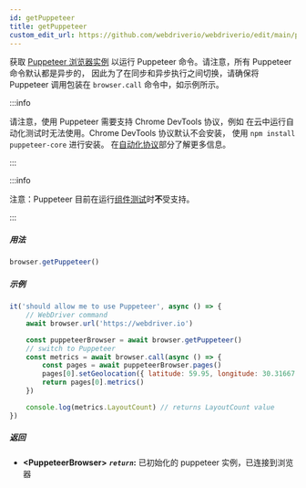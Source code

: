 ```yaml
---
id: getPuppeteer
title: getPuppeteer
custom_edit_url: https://github.com/webdriverio/webdriverio/edit/main/packages/webdriverio/src/commands/browser/getPuppeteer.ts
---
```


获取 [Puppeteer 浏览器实例](https://pptr.dev/#?product=Puppeteer&version=v5.1.0&show=api-class-browser)
以运行 Puppeteer 命令。请注意，所有 Puppeteer 命令默认都是异步的，
因此为了在同步和异步执行之间切换，请确保将 Puppeteer 调用包装在 `browser.call`
命令中，如示例所示。

:::info

请注意，使用 Puppeteer 需要支持 Chrome DevTools 协议，例如
在云中运行自动化测试时无法使用。Chrome DevTools 协议默认不会安装，
使用 `npm install puppeteer-core` 进行安装。
在[自动化协议](/docs/automationProtocols)部分了解更多信息。

:::

:::info

注意：Puppeteer 目前在运行[组件测试](/docs/component-testing)时**不**受支持。

:::

##### 用法

```js
browser.getPuppeteer()
```

##### 示例

```js title="getPuppeteer.test.js"
it('should allow me to use Puppeteer', async () => {
    // WebDriver command
    await browser.url('https://webdriver.io')

    const puppeteerBrowser = await browser.getPuppeteer()
    // switch to Puppeteer
    const metrics = await browser.call(async () => {
        const pages = await puppeteerBrowser.pages()
        pages[0].setGeolocation({ latitude: 59.95, longitude: 30.31667 })
        return pages[0].metrics()
    })

    console.log(metrics.LayoutCount) // returns LayoutCount value
})
```

##### 返回

- **&lt;PuppeteerBrowser&gt;**
            **<code><var>return</var></code>:**   已初始化的 puppeteer 实例，已连接到浏览器